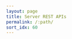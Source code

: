 ```yaml
---
layout: page
title: Server REST APIs
permalink: /:path/
sort_idx: 60
---
```


  <link rel="stylesheet" href="https://cdnjs.cloudflare.com/ajax/libs/swagger-ui/2.1.4/css/screen.min.css">

  <script type="text/javascript" src="https://cdnjs.cloudflare.com/ajax/libs/jquery/1.8.0/jquery-1.8.0.min.js"></script>
  <script type="text/javascript" src="https://cdnjs.cloudflare.com/ajax/libs/jquery.ba-bbq/1.2.1/jquery.ba-bbq.min.js"></script>
  <script type="text/javascript" src="https://cdnjs.cloudflare.com/ajax/libs/highlight.js/7.3/highlight.min.js"></script>
  <script type="text/javascript" src="https://libraries.cdnhttps.com/ajax/libs/json-editor/0.7.22/jsoneditor.js"></script>
  <script type="text/javascript" src="https://libraries.cdnhttps.com/ajax/libs/marked/0.3.5/marked.min.js"></script>
  <script type="text/javascript" src="https://libraries.cdnhttps.com/ajax/libs/handlebars.js/2.0.0/handlebars.min.js"></script>
  <script type="text/javascript" src="https://libraries.cdnhttps.com/ajax/libs/underscore.js/1.7.0/underscore-min.js"></script>

  <script src='lib/jquery.wiggle.min.js' type='text/javascript'></script>
  <script src='lib/jquery.slideto.min.js' type='text/javascript'></script>
  <script src='lib/backbone-min.js' type='text/javascript'></script>
  <script src='swagger-ui.min.js' type='text/javascript'></script>
  <script src='lib/kaa-swagger-adaptor.js' type='text/javascript'></script>

  <script type="text/javascript">
    $(function () {
      window.swaggerUi = new SwaggerUi({
        url: "swagger.json",
        dom_id: "swagger-ui-container",
    defaultModelRendering: 'schema',
    supportedSubmitMethods: ['get', 'post', 'put', 'delete', 'patch'],
        onFailure: function(data) {
          log("Unable to Load SwaggerUI");
        },
    onFailure: function(data) {
          log("debug");
        },
        onComplete: function(swaggerApi, swaggerUi) {
          var kaaAdaptor = new kaaSwaggerAdaptor();
          var toc = kaaAdaptor.buildSwaggerUiTocList(swaggerApi);
          DOM.getInstance().replaceToc(toc);
          kaaAdaptor.scrollToApiFromURL();
        },
      });
      window.swaggerUi.load();
      function log() {
        if ('console' in window) {
          console.log.apply(console, arguments);
        }
      }
  });
  </script>

<div class="swagger-section">

<div id="message-bar" class="swagger-ui-wrap" data-sw-translate>&nbsp;</div>
<div id="swagger-ui-container" class="swagger-ui-wrap"></div>
</div>
